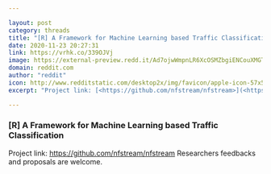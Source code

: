 ```yaml
---

layout: post
category: threads
title: "[R] A Framework for Machine Learning based Traffic Classification"
date: 2020-11-23 20:27:31
link: https://vrhk.co/339OJVj
image: https://external-preview.redd.it/Ad7ojwWmpnLR6XcOSMZbgiENCouXMGTDiieI4Qcfb3U.jpg?width=1200&height=628.272251309&auto=webp&crop=1200:628.272251309,smart&s=3ab2cfec0b4f0eb2d58ae83848de6c81d73e388d
domain: reddit.com
author: "reddit"
icon: http://www.redditstatic.com/desktop2x/img/favicon/apple-icon-57x57.png
excerpt: "Project link: [<https://github.com/nfstream/nfstream>](<https://github.com/nfstream/nfstream>) Researchers feedbacks and proposals are welcome."

---
```


### [R] A Framework for Machine Learning based Traffic Classification

Project link: [<https://github.com/nfstream/nfstream>](<https://github.com/nfstream/nfstream>) Researchers feedbacks and proposals are welcome.